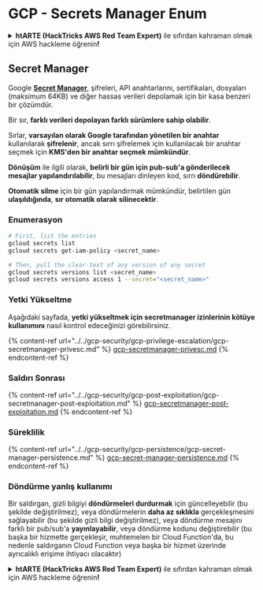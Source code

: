 # GCP - Secrets Manager Enum

<details>

<summary><strong>htARTE (HackTricks AWS Red Team Expert)</strong> ile sıfırdan kahraman olmak için AWS hackleme öğrenin<strong>!</strong></summary>

HackTricks'i desteklemenin diğer yolları:

* Şirketinizi HackTricks'te **reklamınızı görmek** veya HackTricks'i **PDF olarak indirmek** için [**ABONELİK PLANLARINI**](https://github.com/sponsors/carlospolop) kontrol edin!
* [**Resmi PEASS & HackTricks ürünlerini**](https://peass.creator-spring.com) edinin
* Özel [**NFT'lerden**](https://opensea.io/collection/the-peass-family) oluşan koleksiyonumuz [**The PEASS Family**](https://opensea.io/collection/the-peass-family)'i keşfedin
* 💬 [**Discord grubuna**](https://discord.gg/hRep4RUj7f) veya [**telegram grubuna**](https://t.me/peass) **katılın** veya **Twitter** 🐦 [**@hacktricks_live**](https://twitter.com/hacktricks_live)'ı **takip edin**.
* **Hacking hilelerinizi** [**HackTricks**](https://github.com/carlospolop/hacktricks) ve [**HackTricks Cloud**](https://github.com/carlospolop/hacktricks-cloud) github reposuna **PR göndererek** paylaşın.

</details>

## Secret Manager

Google [**Secret Manager**](https://cloud.google.com/solutions/secrets-management/), şifreleri, API anahtarlarını, sertifikaları, dosyaları (maksimum 64KB) ve diğer hassas verileri depolamak için bir kasa benzeri bir çözümdür.

Bir sır, **farklı verileri depolayan farklı sürümlere sahip olabilir**.

Sırlar, **varsayılan olarak Google tarafından yönetilen bir anahtar** kullanılarak **şifrelenir**, ancak sırrı şifrelemek için kullanılacak bir anahtar seçmek için **KMS'den bir anahtar seçmek mümkündür**.

**Dönüşüm** ile ilgili olarak, **belirli bir gün için pub-sub'a gönderilecek mesajlar yapılandırılabilir**, bu mesajları dinleyen kod, sırrı **döndürebilir**.

**Otomatik silme** için bir gün yapılandırmak mümkündür, belirtilen gün **ulaşıldığında**, **sır otomatik olarak silinecektir**.

### Enumerasyon
```bash
# First, list the entries
gcloud secrets list
gcloud secrets get-iam-policy <secret_name>

# Then, pull the clear-text of any version of any secret
gcloud secrets versions list <secret_name>
gcloud secrets versions access 1 --secret="<secret_name>"
```
### Yetki Yükseltme

Aşağıdaki sayfada, **yetki yükseltmek için secretmanager izinlerinin kötüye kullanımını** nasıl kontrol edeceğinizi görebilirsiniz.

{% content-ref url="../../gcp-security/gcp-privilege-escalation/gcp-secretmanager-privesc.md" %}
[gcp-secretmanager-privesc.md](../../gcp-security/gcp-privilege-escalation/gcp-secretmanager-privesc.md)
{% endcontent-ref %}

### Saldırı Sonrası

{% content-ref url="../../gcp-security/gcp-post-exploitation/gcp-secretmanager-post-exploitation.md" %}
[gcp-secretmanager-post-exploitation.md](../../gcp-security/gcp-post-exploitation/gcp-secretmanager-post-exploitation.md)
{% endcontent-ref %}

### Süreklilik

{% content-ref url="../../gcp-security/gcp-persistence/gcp-secret-manager-persistence.md" %}
[gcp-secret-manager-persistence.md](../../gcp-security/gcp-persistence/gcp-secret-manager-persistence.md)
{% endcontent-ref %}

### Döndürme yanlış kullanımı

Bir saldırgan, gizli bilgiyi **döndürmeleri durdurmak** için güncelleyebilir (bu şekilde değiştirilmez), veya döndürmelerin **daha az sıklıkla** gerçekleşmesini sağlayabilir (bu şekilde gizli bilgi değiştirilmez), veya döndürme mesajını farklı bir pub/sub'a **yayınlayabilir**, veya döndürme kodunu değiştirebilir (bu başka bir hizmette gerçekleşir, muhtemelen bir Cloud Function'da, bu nedenle saldırganın Cloud Function veya başka bir hizmet üzerinde ayrıcalıklı erişime ihtiyacı olacaktır)

<details>

<summary><strong>htARTE (HackTricks AWS Red Team Expert)</strong> ile sıfırdan kahraman olmak için AWS hackleme öğrenin<strong>!</strong></summary>

HackTricks'i desteklemenin diğer yolları:

* Şirketinizi HackTricks'te **reklamınızı görmek** veya HackTricks'i **PDF olarak indirmek** için [**ABONELİK PLANLARINI**](https://github.com/sponsors/carlospolop) kontrol edin!
* [**Resmi PEASS & HackTricks ürünlerini**](https://peass.creator-spring.com) edinin
* Özel [**NFT'lerden**](https://opensea.io/collection/the-peass-family) oluşan koleksiyonumuz [**The PEASS Family**](https://opensea.io/collection/the-peass-family)'i keşfedin
* 💬 [**Discord grubuna**](https://discord.gg/hRep4RUj7f) veya [**telegram grubuna**](https://t.me/peass) **katılın** veya bizi **Twitter** 🐦 [**@hacktricks_live**](https://twitter.com/hacktricks_live)**'da takip edin**.
* **Hacking hilelerinizi** [**HackTricks**](https://github.com/carlospolop/hacktricks) ve [**HackTricks Cloud**](https://github.com/carlospolop/hacktricks-cloud) github reposuna **PR göndererek** paylaşın.

</details>
